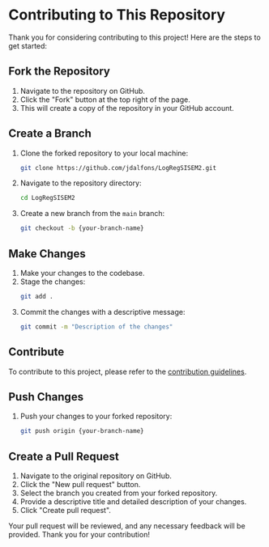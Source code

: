 # Contributing to This Repository

Thank you for considering contributing to this project! Here are the steps to get started:

## Fork the Repository

1. Navigate to the repository on GitHub.
2. Click the "Fork" button at the top right of the page.
3. This will create a copy of the repository in your GitHub account.

## Create a Branch

1. Clone the forked repository to your local machine:
    ```bash
    git clone https://github.com/jdalfons/LogRegSISEM2.git
    ```
2. Navigate to the repository directory:
    ```bash
    cd LogRegSISEM2
    ```
3. Create a new branch from the `main` branch:
    ```bash
    git checkout -b {your-branch-name}
    ```

## Make Changes

1. Make your changes to the codebase.
2. Stage the changes:
    ```bash
    git add .
    ```
3. Commit the changes with a descriptive message:
    ```bash
    git commit -m "Description of the changes"
    ```

## Contribute

To contribute to this project, please refer to the [contribution guidelines](https://github.com/jdalfons/LogRegSISEM2/blob/main/contribute/manual.md).

## Push Changes

1. Push your changes to your forked repository:
    ```bash
    git push origin {your-branch-name}
    ```

## Create a Pull Request

1. Navigate to the original repository on GitHub.
2. Click the "New pull request" button.
3. Select the branch you created from your forked repository.
4. Provide a descriptive title and detailed description of your changes.
5. Click "Create pull request".

Your pull request will be reviewed, and any necessary feedback will be provided. Thank you for your contribution!
